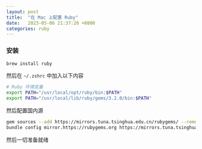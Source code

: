 ```yaml
---
layout: post
title:  "在 Mac 上配置 Ruby"
date:   2023-05-06 21:37:26 +0800
categories: ruby
---
```


### 安装

```bash
brew install ruby
```

然后在 `~/.zshrc` 中加入以下内容 

```bash
# Ruby 环境变量
export PATH="/usr/local/opt/ruby/bin:$PATH"
export PATH="/usr/local/lib/ruby/gems/3.2.0/bin:$PATH"
```

然后配置国内源

```bash
gem sources --add https://mirrors.tuna.tsinghua.edu.cn/rubygems/ --remove https://rubygems.org/
bundle config mirror.https://rubygems.org https://mirrors.tuna.tsinghua.edu.cn/rubygems
```

然后一切准备就绪